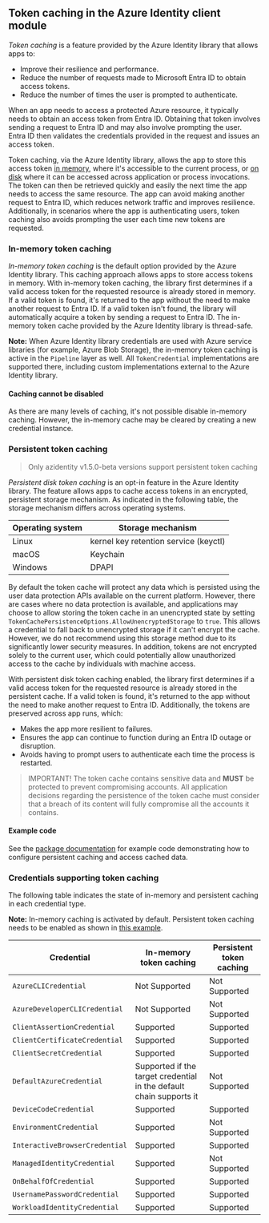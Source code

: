 ## Token caching in the Azure Identity client module

*Token caching* is a feature provided by the Azure Identity library that allows apps to:

- Improve their resilience and performance.
- Reduce the number of requests made to Microsoft Entra ID to obtain access tokens.
- Reduce the number of times the user is prompted to authenticate.

When an app needs to access a protected Azure resource, it typically needs to obtain an access token from Entra ID. Obtaining that token involves sending a request to Entra ID and may also involve prompting the user. Entra ID then validates the credentials provided in the request and issues an access token.

Token caching, via the Azure Identity library, allows the app to store this access token [in memory](#in-memory-token-caching), where it's accessible to the current process, or [on disk](#persistent-token-caching) where it can be accessed across application or process invocations. The token can then be retrieved quickly and easily the next time the app needs to access the same resource. The app can avoid making another request to Entra ID, which reduces network traffic and improves resilience. Additionally, in scenarios where the app is authenticating users, token caching also avoids prompting the user each time new tokens are requested.

### In-memory token caching

*In-memory token caching* is the default option provided by the Azure Identity library. This caching approach allows apps to store access tokens in memory. With in-memory token caching, the library first determines if a valid access token for the requested resource is already stored in memory. If a valid token is found, it's returned to the app without the need to make another request to Entra ID. If a valid token isn't found, the library will automatically acquire a token by sending a request to Entra ID. The in-memory token cache provided by the Azure Identity library is thread-safe.

**Note:** When Azure Identity library credentials are used with Azure service libraries (for example, Azure Blob Storage), the in-memory token caching is active in the `Pipeline` layer as well. All `TokenCredential` implementations are supported there, including custom implementations external to the Azure Identity library.

#### Caching cannot be disabled

As there are many levels of caching, it's not possible disable in-memory caching. However, the in-memory cache may be cleared by creating a new credential instance.

### Persistent token caching

> Only azidentity v1.5.0-beta versions support persistent token caching

*Persistent disk token caching* is an opt-in feature in the Azure Identity library. The feature allows apps to cache access tokens in an encrypted, persistent storage mechanism. As indicated in the following table, the storage mechanism differs across operating systems.

| Operating system | Storage mechanism                     |
|------------------|---------------------------------------|
| Linux            | kernel key retention service (keyctl) |
| macOS            | Keychain                              |
| Windows          | DPAPI                                 |

By default the token cache will protect any data which is persisted using the user data protection APIs available on the current platform.
However, there are cases where no data protection is available, and applications may choose to allow storing the token cache in an unencrypted state by setting `TokenCachePersistenceOptions.AllowUnencryptedStorage` to `true`. This allows a credential to fall back to unencrypted storage if it can't encrypt the cache. However, we do not recommend using this storage method due to its significantly lower security measures. In addition, tokens are not encrypted solely to the current user, which could potentially allow unauthorized access to the cache by individuals with machine access.

With persistent disk token caching enabled, the library first determines if a valid access token for the requested resource is already stored in the persistent cache. If a valid token is found, it's returned to the app without the need to make another request to Entra ID. Additionally, the tokens are preserved across app runs, which:

- Makes the app more resilient to failures.
- Ensures the app can continue to function during an Entra ID outage or disruption.
- Avoids having to prompt users to authenticate each time the process is restarted.

>IMPORTANT! The token cache contains sensitive data and **MUST** be protected to prevent compromising accounts. All application decisions regarding the persistence of the token cache must consider that a breach of its content will fully compromise all the accounts it contains.

#### Example code

See the [package documentation](https://pkg.go.dev/github.com/Azure/azure-sdk-for-go/sdk/azidentity@v1.6.0-beta.2#pkg-overview) for example code demonstrating how to configure persistent caching and access cached data.

### Credentials supporting token caching

The following table indicates the state of in-memory and persistent caching in each credential type.

**Note:** In-memory caching is activated by default. Persistent token caching needs to be enabled as shown in [this example](https://pkg.go.dev/github.com/Azure/azure-sdk-for-go/sdk/azidentity@v1.5.0-beta.1#example-package-PersistentCache).

| Credential                     | In-memory token caching                                             | Persistent token caching |
|--------------------------------|---------------------------------------------------------------------|--------------------------|
| `AzureCLICredential`           | Not Supported                                                       | Not Supported            |
| `AzureDeveloperCLICredential`  | Not Supported                                                       | Not Supported            |
| `ClientAssertionCredential`    | Supported                                                           | Supported                |
| `ClientCertificateCredential`  | Supported                                                           | Supported                |
| `ClientSecretCredential`       | Supported                                                           | Supported                |
| `DefaultAzureCredential`       | Supported if the target credential in the default chain supports it | Not Supported            |
| `DeviceCodeCredential`         | Supported                                                           | Supported                |
| `EnvironmentCredential`        | Supported                                                           | Not Supported            |
| `InteractiveBrowserCredential` | Supported                                                           | Supported                |
| `ManagedIdentityCredential`    | Supported                                                           | Not Supported            |
| `OnBehalfOfCredential`         | Supported                                                           | Supported                |
| `UsernamePasswordCredential`   | Supported                                                           | Supported                |
| `WorkloadIdentityCredential`   | Supported                                                           | Supported                |
